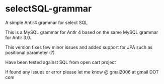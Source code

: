 # selectSQL-grammar
A simple Antlr4 grammar for select SQL

This is a MySQL grammar for Antlr 4 based on the same MySQL grammar for Antlr 3.0.  

This version fixes few minor issues and added support for JPA such as positional parameter (?<numeric>)

Have been tested against SQL from open cart project

If found any issues or error please let me know @ gmai2006 at gmail DOT com
